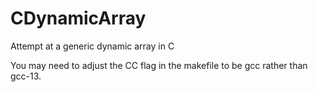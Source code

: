 # CDynamicArray
 Attempt at a generic dynamic array in C
 
 You may need to adjust the CC flag in the makefile to be gcc rather than gcc-13.
